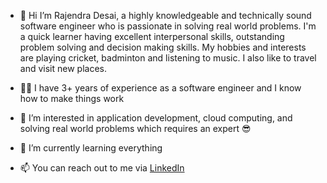 - 👋 Hi I’m Rajendra Desai, a highly knowledgeable and technically sound software engineer who is passionate in solving real world problems. I'm a quick learner having excellent interpersonal skills, outstanding problem solving and decision making skills. My hobbies and interests are playing cricket, badminton and listening to music. I also like to travel and visit new places.

- 👨‍💻 I have 3+ years of experience as a software engineer and I know how to make things work

- 👀 I’m interested in application development, cloud computing, and solving real world problems which requires an expert 😎
- 🌱 I’m currently learning everything
- 📫 You can reach out to me via [LinkedIn](https://www.linkedin.com/in/rajendra-desai/)

<!---
rjd862/rjd862 is a ✨ special ✨ repository because its `README.md` (this file) appears on your GitHub profile.
You can click the Preview link to take a look at your changes.
--->
